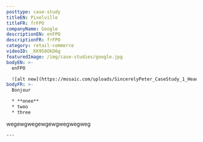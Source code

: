 ```yaml
---
posttype: case-study
titleEN: Pixelville
titleFR: frFPO
companyName: Google
descriptionEN: enFPO
descriptionFR: frFPO
category: retail-commerce
videoID: _KK958OkD6g
featuredImage: /img/case-studies/google.jpg
bodyEN: >-
  enFPO

  ![alt new](https://mosaic.com/uploads/SincerelyPeter_CaseStudy_1_Header_3840x2160.jpg)
bodyFR: >-
  Bonjour

  * **onee**
  * twoo
  * three


  ```
  wegewgwegewgewgwegwegweg
  ```
---
```

